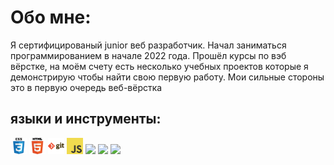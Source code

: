 # Обо мне:

Я сертифицированый junior веб разработчик. Начал заниматься программированием в начале 2022 года. Прошёл курсы по вэб вёрстке, на моём счету есть несколько учебных проектов которые я демонстрирую чтобы найти свою первую работу. Мои сильные стороны это в первую очередь веб-вёрстка

## языки и инструменты:

<img width="26px"  src="https://raw.githubusercontent.com/github/explore/80688e429a7d4ef2fca1e82350fe8e3517d3494d/topics/css/css.png"/>
<img width="26px"  src="https://raw.githubusercontent.com/github/explore/80688e429a7d4ef2fca1e82350fe8e3517d3494d/topics/html/html.png"/>
<img width="26px"  src="https://raw.githubusercontent.com/github/explore/80688e429a7d4ef2fca1e82350fe8e3517d3494d/topics/git/git.png"/>
<img width="26px" src="https://raw.githubusercontent.com/github/explore/80688e429a7d4ef2fca1e82350fe8e3517d3494d/topics/javascript/javascript.png"/>
<img width="26px" src="https://img.icons8.com/color/256/figma--v1.png"/>
<img width="26px"  src="https://img.icons8.com/color/256/bootstrap.png"/>
<img width="26px"  src="https://img.icons8.com/color/256/visual-studio-code-2019.png"/>
